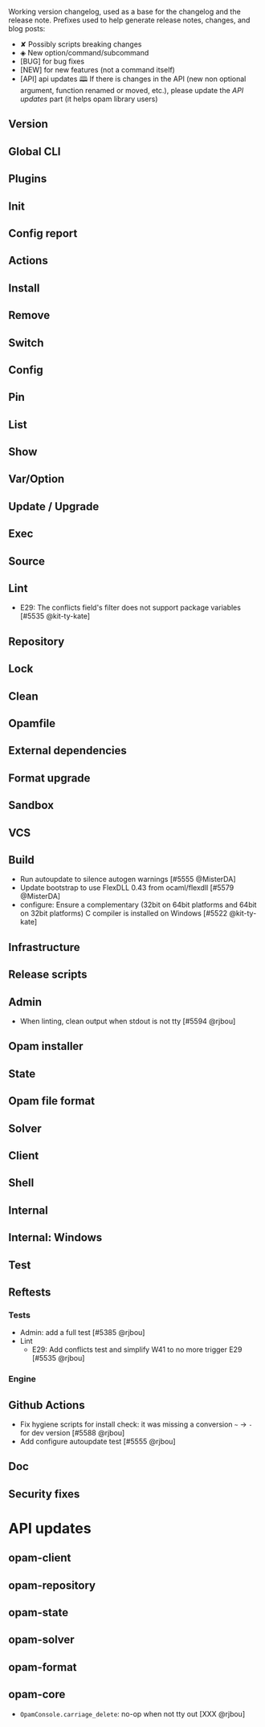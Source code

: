 Working version changelog, used as a base for the changelog and the release
note.
Prefixes used to help generate release notes, changes, and blog posts:
* ✘ Possibly scripts breaking changes
* ◈ New option/command/subcommand
* [BUG] for bug fixes
* [NEW] for new features (not a command itself)
* [API] api updates 🕮
If there is changes in the API (new non optional argument, function renamed or
moved, etc.), please update the _API updates_ part (it helps opam library
users)

## Version

## Global CLI

## Plugins

## Init

## Config report

## Actions

## Install

## Remove

## Switch

## Config

## Pin

## List

## Show

## Var/Option

## Update / Upgrade

## Exec

## Source

## Lint
  * E29: The conflicts field's filter does not support package variables [#5535 @kit-ty-kate]

## Repository

## Lock

## Clean

## Opamfile

## External dependencies

## Format upgrade

## Sandbox

## VCS

## Build
  * Run autoupdate to silence autogen warnings [#5555 @MisterDA]
  * Update bootstrap to use FlexDLL 0.43 from ocaml/flexdll [#5579 @MisterDA]
  * configure: Ensure a complementary (32bit on 64bit platforms and 64bit on 32bit platforms) C compiler is installed on Windows [#5522 @kit-ty-kate]

## Infrastructure

## Release scripts

## Admin
  * When linting, clean output when stdout is not tty [#5594 @rjbou]

## Opam installer

## State

## Opam file format

## Solver

## Client

## Shell

## Internal

## Internal: Windows

## Test

## Reftests
### Tests
  * Admin: add a full test [#5385 @rjbou]
  * Lint
    * E29: Add conflicts test and simplify W41 to no more trigger E29 [#5535 @rjbou]

### Engine

## Github Actions
  * Fix hygiene scripts for install check: it was missing a conversion `~` -> `-` for dev version [#5588 @rjbou]
  * Add configure autoupdate test [#5555 @rjbou]

## Doc

## Security fixes

# API updates
## opam-client

## opam-repository

## opam-state

## opam-solver

## opam-format

## opam-core
  * `OpamConsole.carriage_delete`: no-op when not tty out [XXX @rjbou]
